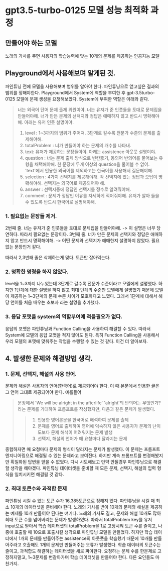 # gpt3.5-turbo-0125 모델 성능 최적화 과정

## 만들어야 하는 모델
노래의 가사를 주면 사용자의 학습능력에 맞는 10개의 문제를 제공하는 인공지능 모델

## Playground에서 사용해보며 알게된 것.

파인튜닝 전에 모델을 사용해보며 범위를 알아야 한다. 파인튜닝으로 얻고싶은 결과의 범위를 정해야한다.
Playground에서 System에 역할을 부여한 후 gpt-3.5turbo-0125 모델에 문제 생성을 요청해보았다.
System에 부여한 역할은 아래와 같다.

> 너는 외국어 단어 문제 출제 위원이야.
> 너는 유저가 준 인풋들을 토대로 문제집을 만들어야해.
> 너가 만든 문제의 선택지와 정답은 애매하지 않고 반드시 명확해야해.
> 아래는 유저 인풋 설명이야.
> 1. level : 1~3까지의 범위가 주어져. 3단계로 갈수록 전문가 수준의 문제를 출제해야해.
> 2. totalProblem : 너가 만들어야 하는 문제의 개수를 나타내.
> 3. text: 유저가 제공하는 문장들이야. 
> 아래는 assistence 아웃풋 설명이야.
> 1. question : 너는 문제 출제 방식으로 빈칸뚫기, 동의어 반의어를 물어보는 유형을 채택해야해. 한 문장에 두개 이상의 question을 물어볼 수 없어. 'text'에서 인용한 외국어를 제외하고는 한국어를 사용해서 질문해야해.
> 2. selection : 4가지 선택지를 제공해야해. 각 선택지에 있는 정답과 오답이 명확해야해. 선택지는 외국어로 제공되어야 해.
> 3. answer : 선택지중에 정답인 선택지를 정수로 알려줘야해.
> 4. comment : 문제가 정답인 이유를 자세하게 적어줘야해. 유저가 알아 들을 수 있도록 반드시 한국어로 설명해야해.

### 1. 필요없는 문장들 제거. 

2번째 줄. 너는 유저가 준 인풋들을 토대로 문제집을 만들어야해. -> 이 설명은 너무 당연하다. 따라서 필요없는 문장이다.
3번째 줄. 너가 만든 문제의 선택지와 정답은 애매하지 않고 반드시 명확해야해. -> 어떤 문제와 선택지가 애매한지 설명하지 않았다. 필요없는 문장인거 같다.

따라서 2,3번째 줄은 삭제하는게 맞다. 토큰만 잡아먹는다.

### 2. 명확한 명령을 하지 않았다.

level을 1~3까지 나누었는데 3단계로 갈수록 전문가 수준이라고 모델에게 설명했다. 
하지만 1단계에 대한 설명을 하지 않고 최대 단계의 수준만 모델에게 설명했기 때문에 모델이 제공하는 1~3단계의 문제 수준 차이가 모호하다고 느꼈다.
그래서 1단계에 대해서 해당 언어를 처음 배우는 초보자 라는 설명을 추가했다.

### 3. 응답 포맷을 system의 역할부여에 적을필요가 없다.

응답의 포맷은 파인튜닝과 Function Calling을 사용하여 해결할 수 있다.
따라서 System에 모델의 응답 포맷을 적지 않아도 된다.
특히 Function Calling을 사용해서 우리 모델의 포맷에 맞춰주는 작업을 수행할 수 있는 것 같다. 이건 더 알아보자.

## 4. 발생한 문제와 해결방법 생각.

### 1. 문제, 선택지, 해설의 사용 언어.

문제와 해설은 사용자의 언어(한국어)로 제공되어야 한다. 이 때 본문에서 인용한 글은 그 언어 그대로 제공되어야 한다.
예를들어
> 문장에서 'We will be alright in the afterlife' 'alright'의 반의어는 무엇인가?
> 라는 문제를 기대하여 프롬프트를 작성했지만, 다음과 같은 문제가 발생했다.
>> 1. 인용한 영어본문을 한국어로 해석하여 문제를 출제
>> 2. 문제를 영어로 출제하여 영어에 익숙하지 않은 사용자가 문제의 난이도보다 문제 해석이 어려워지는 문제 발생
>> 3. 선택지, 해설의 언어가 매 요청마다 달라지는 문제

종합하자면 매 요청마다 문제의 형식이 달라지는 문제가 발생했다.
이 문제는 프롬프트 엔지니어링으로 해결될 수 있는 문제라고 보여진다. 하지만 계속 프롬프트를 변경해봤지만 획일화된 답변을 얻을 수 없었다.
다시 시도해보고 만약 안될경우 파인튜닝으로 해결할 생각을 해야겠다.
파인튜닝 데이터셋을 준비할 때 모든 문제, 선택지, 해설의 입력 형식을 일치시키면 해결될 것 같다.

### 2. 최대 토큰수와 과적합 문제

파인튜닝 시킬 수 있는 토큰 수가 16,385토큰으로 정해져 있다.
파인튜닝을 시킬 때 최소 10개의 데이터셋을 준비해야 한다.
노래의 가사를 받아 10개의 문제와 해설을 제공하는 예제를 10개 만들어야 된다는 얘기다.
노래의 가사도 길고, 문제와 해설 10개도 많아 최대 토큰 수를 넘어버리는 문제가 발생하였다.
따라서 totalProblem key를 유저 input으로 받아서 학습 데이터셋의 totalProblem을 1로 고정시켜 토큰 수를 줄이고, 나중에 호출할 때 10으로 호출시킬 생각으로 파인튜닝 모델을 만들었다.
하지만 학습 데이터에서 1개의 문제를 만들어주는 assistence의 아웃풋을 학습했기 때문에 10개를 만들어주라고 호출해도 1개의 문제만 만들어주는 오류가 발생했다.
학습 데이터의 토큰수는 줄이고, 과적합도 해결하는 데이터셋을 새로 짜야한다.
요청하는 문제 수를 한문제로 고정하지말고, 1~3문제를 번갈아가며 학습 데이터셋을 만들어야 한다. 다른 요인들도 마찬가지.

